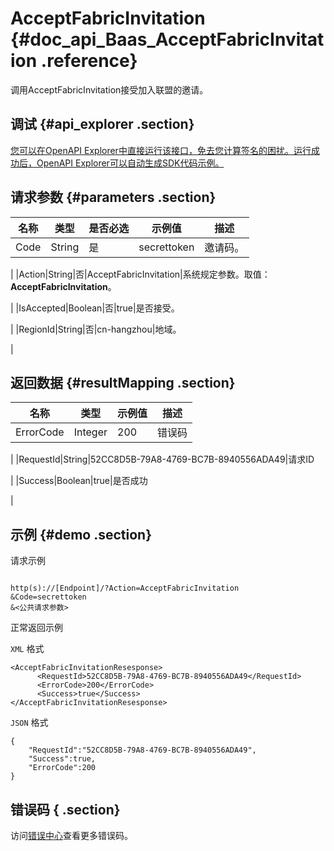 # AcceptFabricInvitation {#doc_api_Baas_AcceptFabricInvitation .reference}

调用AcceptFabricInvitation接受加入联盟的邀请。

## 调试 {#api_explorer .section}

[您可以在OpenAPI Explorer中直接运行该接口，免去您计算签名的困扰。运行成功后，OpenAPI Explorer可以自动生成SDK代码示例。](https://api.aliyun.com/#product=Baas&api=AcceptFabricInvitation&type=RPC&version=2018-12-21)

## 请求参数 {#parameters .section}

|名称|类型|是否必选|示例值|描述|
|--|--|----|---|--|
|Code|String|是|secrettoken|邀请码。

 |
|Action|String|否|AcceptFabricInvitation|系统规定参数。取值：**AcceptFabricInvitation**。

 |
|IsAccepted|Boolean|否|true|是否接受。

 |
|RegionId|String|否|cn-hangzhou|地域。

 |

## 返回数据 {#resultMapping .section}

|名称|类型|示例值|描述|
|--|--|---|--|
|ErrorCode|Integer|200|错误码

 |
|RequestId|String|52CC8D5B-79A8-4769-BC7B-8940556ADA49|请求ID

 |
|Success|Boolean|true|是否成功

 |

## 示例 {#demo .section}

请求示例

``` {#request_demo}

http(s)://[Endpoint]/?Action=AcceptFabricInvitation
&Code=secrettoken
&<公共请求参数>

```

正常返回示例

`XML` 格式

``` {#xml_return_success_demo}
<AcceptFabricInvitationResesponse>
	  <RequestId>52CC8D5B-79A8-4769-BC7B-8940556ADA49</RequestId>
	  <ErrorCode>200</ErrorCode>
	  <Success>true</Success>
</AcceptFabricInvitationResesponse>
```

`JSON` 格式

``` {#json_return_success_demo}
{
	"RequestId":"52CC8D5B-79A8-4769-BC7B-8940556ADA49",
	"Success":true,
	"ErrorCode":200
}
```

## 错误码 { .section}

访问[错误中心](https://error-center.aliyun.com/status/product/Baas)查看更多错误码。

